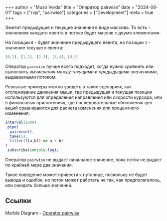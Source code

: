 +++
author = "Muso Verda"
title = "Оператор pairwise"
date = "2024-08-01"
tags = ["rxjs", "pairwise"]
categories = ["Development"]
meta = true
+++

Эмитит предыдущие и текущие значения в виде массива. То есть - значением каждого евента в потоке будет массив с двумя элементами.

<!--more-->

На позиции `0` - будет значение предыдущего евента, на позиции `1` - значение текущего евента:

```typescript
[0,1], [1,2], [2,3], [3,4], [4,5]
```

Оператор `pairwise` лучше всего подходит, когда нужно _сравнить_ или выполнить _вычисления между текущими и предыдущими значениями_, выдаваемыми потоком.

Реальные примеры можно увидеть в таких сценариях, как отслеживание движения мыши, где предыдущая и текущая позиции используются для определения направления или скорости курсора; или в финансовых приложениях, где последовательные обновления цен акций сравниваются для расчета изменения или процентного изменения.

```typescript
interval(1000)
.pipe(
  pairwise(),
  take(5),
  filter(([a,b]) => a < b)
)
.subscribe(console.log);
```

Оператор `pairwise` не выдаст начальное значение, пока поток не выдаст по крайней мере два значения.

Такое поведение может привести к путанице, поскольку не будет вывода и ошибок, но поток может работать не так, как предполагалось, или ожидать больше значений.

## Ссылки

Marble Diagram - [Operator pairwise](https://rxjs.dev/api/operators/pairwise)